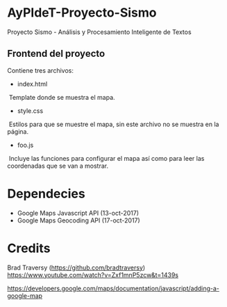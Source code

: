 # AyPIdeT-Proyecto-Sismo
Proyecto Sismo - Análisis y Procesamiento Inteligente de Textos


## Frontend del proyecto

Contiene tres archivos:
* index.html

  Template donde se muestra el mapa.
* style.css

  Estilos para que se muestre el mapa, sin este archivo no se muestra en la página.
* foo.js

  Incluye las funciones para configurar el mapa así como para leer las coordenadas que se van a mostrar. 
  
  
# Dependecies
* Google Maps Javascript API (13-oct-2017)
* Google Maps Geocoding API (17-oct-2017)


# Credits
Brad Traversy (https://github.com/bradtraversy)
https://www.youtube.com/watch?v=Zxf1mnP5zcw&t=1439s

https://developers.google.com/maps/documentation/javascript/adding-a-google-map

